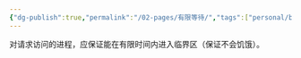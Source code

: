 ```yaml
---
{"dg-publish":true,"permalink":"/02-pages/有限等待/","tags":["personal/blog","os/process","os/thread"]}
---
```


对请求访问的进程，应保证能在有限时间内进入临界区（保证不会饥饿）。